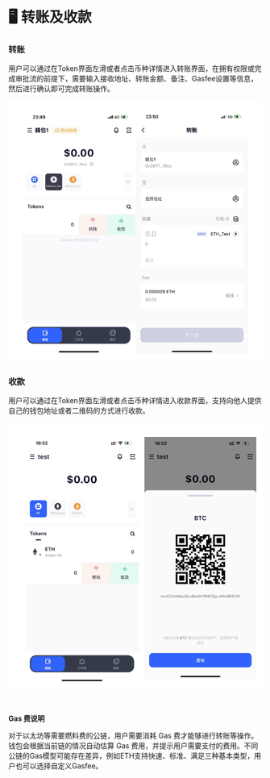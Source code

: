 # 🖥 转账及收款

### **转账**

用户可以通过在Token界面左滑或者点击币种详情进入转账界面，在拥有权限或完成审批流的前提下，需要输入接收地址、转账金额、备注、Gasfee设置等信息，然后进行确认即可完成转账操作。

![](<../images/assets/image (26).png>)





### **收款**

用户可以通过在Token界面左滑或者点击币种详情进入收款界面，支持向他人提供自己的钱包地址或者二维码的方式进行收款。

![](<../images/assets/image (65).png>)

<figure><img src="https://newhuotech.larksuite.com/space/api/box/stream/download/asynccode/?
code=MjY2YzQ5YzM2NTlmZGExMDNjZjQ0MmJiYjM3MGI4ZTNfRllPS1Z0SHIwRTE1Wjh4aFVZZUdiZHo3dUl5WlB6N3BfVG9rZW46VnNpVmJQZTdib09LU1p4UloyYXU0aG9Wc0ZjXzE2ODM2NDQyODU6MTY4MzY0Nzg4NV9WNA" alt=""/><figcaption></figcaption></figure>

**Gas 费说明**

对于以太坊等需要燃料费的公链，用户需要消耗 Gas 费才能够进行转账等操作。钱包会根据当前链的情况自动估算 Gas 费用，并提示用户需要支付的费用。不同公链的Gas模型可能存在差异，例如ETH支持快速、标准、满足三种基本类型，用户也可以选择自定义Gasfee。
